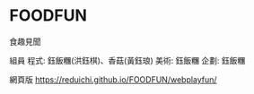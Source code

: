 # FOODFUN
食趣見聞

組員
程式: 鈺飯糰(洪鈺棋)、香菇(黃鈺琅)
美術: 鈺飯糰
企劃: 鈺飯糰

網頁版
https://reduichi.github.io/FOODFUN/webplayfun/



